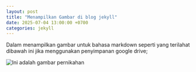 ```yaml
---
layout: post
title: "Menampilkan Gambar di blog jekyll"
date: 2025-07-04 13:00:00 +0700
categories: jekyll
---
```


Dalam menampilkan gambar untuk bahasa markdown seperti yang terilahat dibawah ini jika menggunakan penyimpanan google drive;

![Ini adalah gambar pernikahan](https://drive.google.com/uc?id=1aBcDeFgHiJkLmNoPqRsTuVwXyZ)